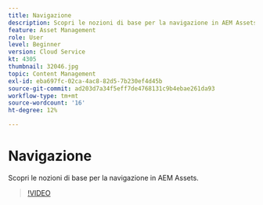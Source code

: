```yaml
---
title: Navigazione
description: Scopri le nozioni di base per la navigazione in AEM Assets.
feature: Asset Management
role: User
level: Beginner
version: Cloud Service
kt: 4305
thumbnail: 32046.jpg
topic: Content Management
exl-id: eba697fc-02ca-4ac8-82d5-7b230ef4d45b
source-git-commit: ad203d7a34f5eff7de4768131c9b4ebae261da93
workflow-type: tm+mt
source-wordcount: '16'
ht-degree: 12%

---
```


# Navigazione

Scopri le nozioni di base per la navigazione in AEM Assets.

>[!VIDEO](https://video.tv.adobe.com/v/32046/?quality=12&learn=on&hidetitle=true)

